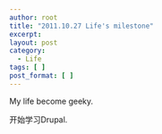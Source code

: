 ```yaml
---
author: root
title: "2011.10.27 Life's milestone"
excerpt:
layout: post
category:
  - Life
tags: [ ]
post_format: [ ]
---
```

My life become geeky.

开始学习Drupal.